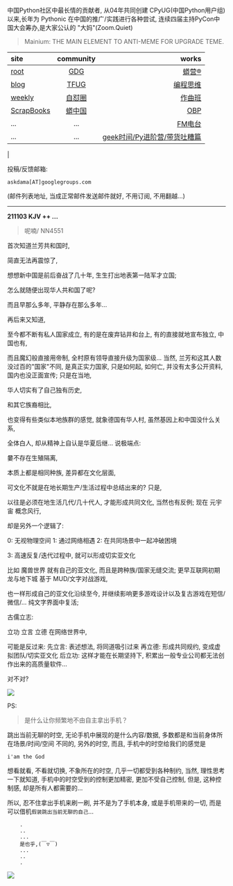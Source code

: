 中国Python社区中最长情的贡献者, 从04年共同创建 CPyUG(中国Python用户组)以来,长年为 Pythonic 在中国的推广/实践进行各种尝试, 连续四届主持PyCon中国大会筹办,是大家公认的 "大妈"(Zoom.Quiet)

> Mainium: THE MAIN ELEMENT TO ANTI-MEME FOR UPGRADE TEME.

| site | community | works |
| :-----| :----: | ----: |
| [root](http://zoomquiet.io/) | [GDG](https://blog.zhgdg.org/) | [蟒营®](https://doc.101.camp/) |
| [blog](https://blog.zoomquiet.io/pages/zoomquiet.html) | [TFUG](http://zh.tfug.world/) | [编程思维](https://py.101.camp/) |
| [weekly](http://weekly.pychina.org/) | [自怼圈](https://du.101.camp/) | [作曲班](https://mu.101.camp/) |
| [ScrapBooks](https://zoomquiet.io/collection.html) | [蟒中国](https://pychina.org/) | [OBP](https://zoomquiet.io/obp/index.html) |
| ... | ... | [FM电台](https://fm.101.camp/) |
| ... | ... | [geek时间/Py进阶营/带货吐糟篇](https://fm.101.camp/2020/geek2py-dama.html) 
 |


投稿/反馈邮箱:

    askdama[AT]googlegroups.com

(邮件列表地址, 
当成正常邮件发送邮件就好, 不用订阅, 不用翻越...)


---------------------------------------------------
**211103 KJV ++ ...**

> 呢喃/ NN4551




首次知道兰芳共和国时,

简直无法再震惊了,

想想新中国是前后奋战了几十年,
生生打出地表第一陆军才立国;

怎么就随便出现华人共和国了呢?

而且早那么多年,
平静存在那么多年...

再后来又知道,

至今都不断有私人国家成立,
有的是在废弃钻井和台上,
有的直接就地宣布独立,
中国也有,

而且魔幻般直接用帝制,
全村原有领导直接升级为国家级...
当然,
兰芳和这其人数没过百的"国家"不同,
是真正实力国家,
只是如何起,
如何亡,
并没有太多公开资料,
国内也没正面宣传;
只是在当地,

华人切实有了自己独有历史,

和其它族裔相比,

也变得有些类似本地族群的感觉,
就象德国有华人村,
虽然基因上和中国没什么关系,

全体白人,
却从精神上自认是华夏后继...
说极端点:

嘦不存在生殖隔离,

本质上都是相同种族,
差异都在文化层面,

可文化不就是在地长期生产/生活过程中总结出来的?
只是,

以往是必须在地生活几代/几十代人,
才能形成共同文化,
当然也有反例;
现在 元宇宙 概念风行,

却是另外一个逻辑了:

0: 无视物理空间
1: 通过网络相遇
2: 在共同场景中一起冲破困境

3: 高速反复/迭代过程中, 就可以形成切实亚文化

比如 魔兽世界 就有自己的亚文化,
而且是跨种族/国家无缝交流;
更早互联网初期 龙与地下城 基于 MUD/文字对战游戏,

也一样形成自己的亚文化沿续至今,
并继续影响更多游戏设计以及复古游戏在短信/微信/...
纯文字界面中复活;

古儒立志:

立功
立言
立德
在网络世界中,

可能是反过来:
先立言: 表述想法, 将同道吸引过来
再立德: 形成共同规约, 变成虚拟团队/切实亚文化
后立功: 这样才能在长期坚持下, 积累出一般专业公司都无法创作出来的高质量软件...

对不对?





![](https://ipic.zoomquiet.top/2021-11-02-zq42-today-card-2111.003.jpeg)



PS:
> 是什么让你频繁地不由自主拿出手机？

跳出当前无聊的时空,
无论手机中展现的是什么内容/数据,
多数都是和当前身体所在场景/时间/空间 不同的,
另外的时空,
而且, 手机中的时空给我们的感觉是

    i'am the God

想看就看, 不看就切换,
不象所在的时空, 几乎一切都受到各种制约,
当然,
理性思考一下就知道,
手机中的时空受到的控制更加精密, 更加不受自己控制,
但是, 这种控制感,
却是所有人都需要的...

所以, 
忍不住拿出手机来刷一刷,
并不是为了手机本身, 或是手机带来的一切,
而是可以借机`假装跳出当前无聊的自己`...



```
    .
    ..
    ...
    是也乎,(￣▽￣)
    ...
    ..
    .
```


![](http://ydlj.zoomquiet.top/ipic/2021-07-10-210701DU21-zip.jpg)

